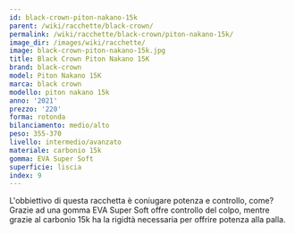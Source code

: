 ```yaml
---
id: black-crown-piton-nakano-15k
parent: /wiki/racchette/black-crown/
permalink: /wiki/racchette/black-crown/piton-nakano-15k/
image_dir: /images/wiki/racchette/
image: black-crown-piton-nakano-15k.jpg
title: Black Crown Piton Nakano 15K
brand: black-crown
model: Piton Nakano 15K
marca: black crown
modello: piton nakano 15k
anno: '2021'
prezzo: '220'
forma: rotonda
bilanciamento: medio/alto
peso: 355-370
livello: intermedio/avanzato
materiale: carbonio 15k
gomma: EVA Super Soft
superficie: liscia
index: 9
---
```

L'obbiettivo di questa racchetta è coniugare potenza e controllo, come? Grazie ad una gomma EVA Super Soft offre controllo del colpo, mentre grazie al carbonio 15k ha la rigidtà necessaria per offrire potenza alla palla.